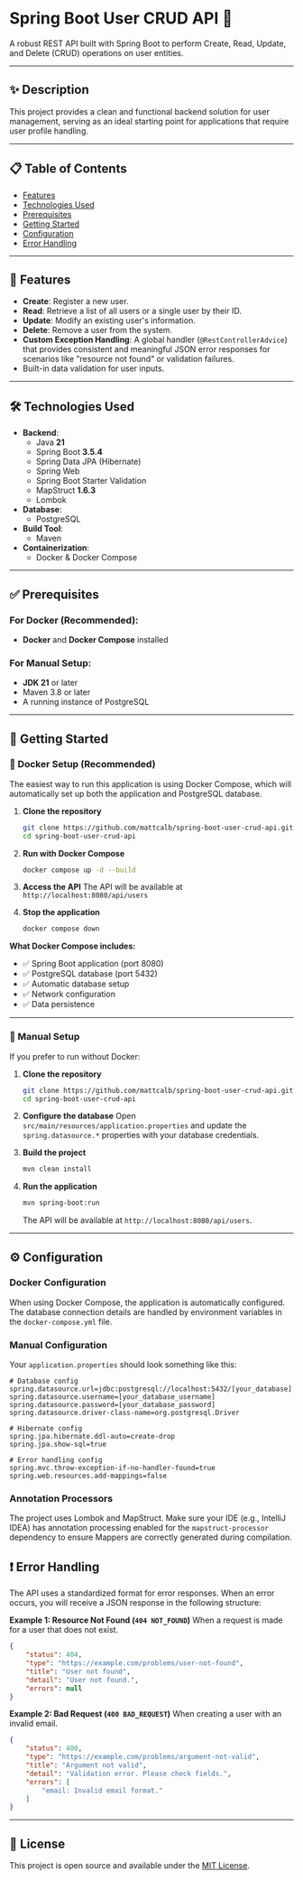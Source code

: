 # Spring Boot User CRUD API 🚀

A robust REST API built with Spring Boot to perform Create, Read, Update, and Delete (CRUD) operations on user entities.

---
## ✨ Description

This project provides a clean and functional backend solution for user management, serving as an ideal starting point for applications that require user profile handling.

---
## 📋 Table of Contents
- [Features](#-features)
- [Technologies Used](#️-technologies-used)
- [Prerequisites](#-prerequisites)
- [Getting Started](#-getting-started)
- [Configuration](#️-configuration)
- [Error Handling](#-error-handling)
---
## 🎯 Features
-   **Create**: Register a new user.
-   **Read**: Retrieve a list of all users or a single user by their ID.
-   **Update**: Modify an existing user's information.
-   **Delete**: Remove a user from the system.
-   **Custom Exception Handling**: A global handler (`@RestControllerAdvice`) that provides consistent and meaningful JSON error responses for scenarios like "resource not found" or validation failures.
-   Built-in data validation for user inputs.
---
## 🛠️ Technologies Used
-   **Backend**:
    -   Java **21**
    -   Spring Boot **3.5.4**
    -   Spring Data JPA (Hibernate)
    -   Spring Web
    -   Spring Boot Starter Validation
    -   MapStruct **1.6.3**
    -   Lombok
-   **Database**:
    -   PostgreSQL
-   **Build Tool**:
    -   Maven
-   **Containerization**:
    -   Docker & Docker Compose
---
## ✅ Prerequisites

### For Docker (Recommended):
-   **Docker** and **Docker Compose** installed

### For Manual Setup:
-   **JDK 21** or later
-   Maven 3.8 or later
-   A running instance of PostgreSQL
---
## 🚀 Getting Started

### 🐳 Docker Setup (Recommended)

The easiest way to run this application is using Docker Compose, which will automatically set up both the application and PostgreSQL database.

1.  **Clone the repository**
    ```sh
    git clone https://github.com/mattcalb/spring-boot-user-crud-api.git
    cd spring-boot-user-crud-api
    ```

2.  **Run with Docker Compose**
    ```sh
    docker compose up -d --build
    ```

3.  **Access the API**
    The API will be available at `http://localhost:8080/api/users`

4.  **Stop the application**
    ```sh
    docker compose down
    ```

**What Docker Compose includes:**
- ✅ Spring Boot application (port 8080)
- ✅ PostgreSQL database (port 5432)
- ✅ Automatic database setup
- ✅ Network configuration
- ✅ Data persistence

---

### 🔧 Manual Setup

If you prefer to run without Docker:

1.  **Clone the repository**
    ```sh
    git clone https://github.com/mattcalb/spring-boot-user-crud-api.git
    cd spring-boot-user-crud-api
    ```

2.  **Configure the database**
    Open `src/main/resources/application.properties` and update the `spring.datasource.*` properties with your database credentials.

3.  **Build the project**
    ```sh
    mvn clean install
    ```

4.  **Run the application**
    ```sh
    mvn spring-boot:run
    ```

    The API will be available at `http://localhost:8080/api/users`.

---
## ⚙️ Configuration

### Docker Configuration
When using Docker Compose, the application is automatically configured. The database connection details are handled by environment variables in the `docker-compose.yml` file.

### Manual Configuration
Your `application.properties` should look something like this:
```properties
# Database config
spring.datasource.url=jdbc:postgresql://localhost:5432/[your_database]
spring.datasource.username=[your_database_username]
spring.datasource.password=[your_database_password]
spring.datasource.driver-class-name=org.postgresql.Driver

# Hibernate config
spring.jpa.hibernate.ddl-auto=create-drop
spring.jpa.show-sql=true

# Error handling config
spring.mvc.throw-exception-if-no-handler-found=true
spring.web.resources.add-mappings=false
```

### Annotation Processors
The project uses Lombok and MapStruct. Make sure your IDE (e.g., IntelliJ IDEA) has annotation processing enabled for the `mapstruct-processor` dependency to ensure Mappers are correctly generated during compilation.
## ❗ Error Handling
The API uses a standardized format for error responses. When an error occurs, you will receive a JSON response in the following structure:

**Example 1: Resource Not Found (`404 NOT_FOUND`)**
When a request is made for a user that does not exist.
```json
{
    "status": 404,
    "type": "https://example.com/problems/user-not-found",
    "title": "User not found",
    "detail": "User not found.",
    "errors": null
}
```

**Example 2: Bad Request (`400 BAD_REQUEST`)**
When creating a user with an invalid email.
```json
{
    "status": 400,
    "type": "https://example.com/problems/argument-not-valid",
    "title": "Argument not valid",
    "detail": "Validation error. Please check fields.",
    "errors": [
        "email: Invalid email format."
    ]
}
```
---
## 📝 License
This project is open source and available under the [MIT License](LICENSE).
